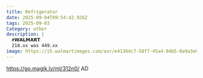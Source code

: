 ```yaml
---
title: Refrigerator
date: 2025-09-04T09:54:42.926Z
tags: 2025-09-03
Category: other
description: |
  #𝗪𝗔𝗟𝗠𝗔𝗥𝗧 
  218.xx was 449.xx 
image: https://i5.walmartimages.com/asr/e4136dc7-58f7-45a4-84b5-0a9a3e05686e.af3c147d1120e92c9f9db8f0c93f5ce5.jpeg?odnHeight=2000&odnWidth=2000&odnBg=FFFFFF
---
```

https://go.magik.ly/ml/312n0/
AD
